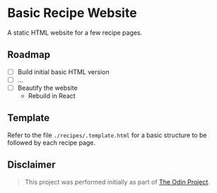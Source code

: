 # Basic Recipe Website

A static HTML website for a few recipe pages.

## Roadmap

- [ ] Build initial basic HTML version
- [ ] ...
- [ ] Beautify the website
  - Rebuild in React

## Template

Refer to the file `./recipes/.template.html` for a basic structure to be followed by each recipe page.

## Disclaimer

> This project was performed initially as part of [The Odin Project](https://www.theodinproject.com/).
